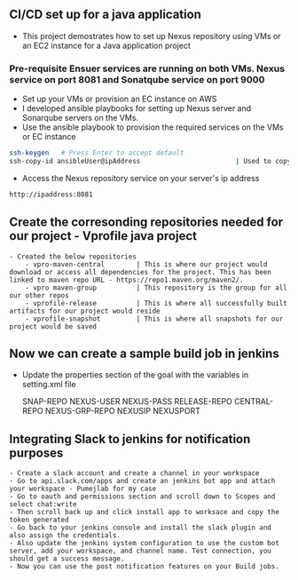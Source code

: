## CI/CD set up for a java application 

- This project demostrates how to set up Nexus repository using VMs or an EC2 instance for a Java application project

### Pre-requisite Ensuer services are running on both VMs. Nexus service on port 8081 and Sonatqube service on port 9000

- Set up your VMs or provision an EC instance on AWS 
- I developed ansible playbooks for setting up Nexus server and Sonarqube servers on the VMs. 
- Use the ansible playbook to provision the required services on the VMs or EC instance 

```bash 
ssh-keygen   # Press Enter to accept default
ssh-copy-id ansibleUser@ipAddress                        | Used to copy your key to remote device or server for ansible user pumej
```
- Access the Nexus repository service on your server's ip address 

```bash
http://ipaddress:8081
```

## Create the corresonding repositories needed for our project - Vprofile java project

    - Created the below repositories 
        - vpro-maven-central        | This is where our project would download or access all dependencies for the project. This has been linked to maven repo URL - https://repo1.maven.org/maven2/. 
        - vpro maven-group          | This repository is the group for all our other repos 
        - vprofile-release          | This is where all successfully built artifacts for our project would reside 
        - vprofile-snapshot         | This is where all snapshots for our project would be saved 

## Now we can create a sample build job in jenkins 

- Update the properties section of the goal with the variables in setting.xml file 

    SNAP-REPO
    NEXUS-USER
    NEXUS-PASS
    RELEASE-REPO
    CENTRAL-REPO
    NEXUS-GRP-REPO
    NEXUSIP
    NEXUSPORT 

## Integrating Slack to jenkins for notification purposes 

    - Create a slack account and create a channel in your workspace 
    - Go to api.slack.com/apps and create an jenkins bot app and attach your workspace - Pumejlab for my case 
    - Go to oauth and permissions section and scroll down to Scopes and select chat:write
    - Then scroll back up and click install app to worksace and copy the token generated 
    - Go back to your jenkins console and install the slack plugin and also assign the credentials.
    - Also update the jenkins system configuration to use the custom bot server, add your workspace, and channel name. Test connection, you should get a success message. 
    - Now you can use the post notification features on your Build jobs. 